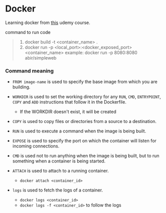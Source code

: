 # Docker
Learning docker from [this](https://www.udemy.com/course/docker-and-kubernetes-the-complete-guide/) udemy course.

command to run code

> 1) docker build -t <container_name> .
> 2) docker run -p <local_port>:<docker_exposed_port> <container_name>
  example:
    docker run -p 8080:8080 abir/simpleweb

### Command meaning
- `FROM image-name` is used to specify the base image from which you are building.

- `WORKDIR` is used to set the working directory for any `RUN`, `CMD`, `ENTRYPOINT`, `COPY` and `ADD` instructions that follow it in the Dockerfile. 
  - If the WORKDIR doesn't exist, it will be created

- `COPY` is used to copy files or directories from a source to a destination. 

- `RUN` is used to execute a command when the image is being built.

- `EXPOSE` is used to specify the port on which the container will listen for incoming connections.

- `CMD` is used not to run anything when the image is being built, but to run something when a container is being started.

- `ATTACH` is used to attach to a running container.
  - `docker attach <container_id>`

- `logs` is used to fetch the logs of a container.
  - `docker logs <container_id>`
  - `docker logs -f <container_id>` to follow the logs